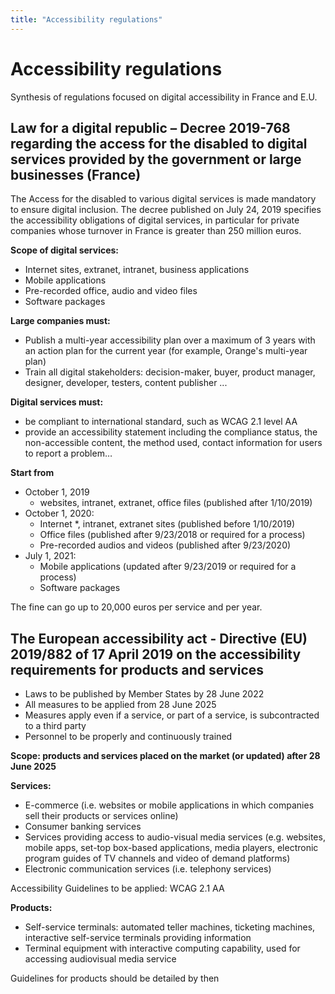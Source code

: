 ```yaml
---
title: "Accessibility regulations"
---
```


# Accessibility regulations

Synthesis of regulations focused on digital accessibility in France and E.U.

## Law for a digital republic – Decree 2019-768 regarding the access for the disabled to digital services provided by the government or large businesses (France)
The Access for the disabled to various digital services is made mandatory to ensure digital inclusion. The decree published on July 24, 2019 specifies the accessibility obligations of digital services, in particular for private companies whose turnover in France is greater than 250 million euros.

**Scope of digital services:**
-	Internet sites, extranet, intranet, business applications
-	Mobile applications
-	Pre-recorded office, audio and video files
-	Software packages

**Large companies must:**
-	Publish a multi-year accessibility plan over a maximum of 3 years with an action plan for the current year (for example, Orange's multi-year plan)
-	Train all digital stakeholders: decision-maker, buyer, product manager, designer, developer, testers, content publisher ...

**Digital services must:**
-	be compliant to international standard, such as WCAG 2.1 level AA
-	provide an accessibility statement including the compliance status, the non-accessible content, the method used, contact information for users to report a problem…

**Start from**
- October 1, 2019
  - websites, intranet, extranet, office files (published after 1/10/2019)
- October 1, 2020: 
  - Internet *, intranet, extranet sites (published before 1/10/2019)
  - Office files (published after 9/23/2018 or required for a process)
  - Pre-recorded audios and videos (published after 9/23/2020)
- July 1, 2021: 
  - Mobile applications (updated after 9/23/2019 or required for a process)
  - Software packages

The fine can go up to 20,000 euros per service and per year.

## The European accessibility act - Directive (EU) 2019/882 of 17 April 2019 on the accessibility requirements for products and services
- Laws to be published by Member States by 28 June 2022
- All measures to be applied from 28 June 2025
- Measures apply even if a service, or part of a service, is subcontracted to a third party
- Personnel to be properly and continuously trained

**Scope: products and services placed on the market (or updated) after 28 June 2025**

**Services:**
- E-commerce (i.e. websites or mobile applications in which companies sell their products or services online)
- Consumer banking services
- Services providing access to audio-visual media services (e.g. websites, mobile apps, set-top box-based applications, media players, electronic program guides of TV channels and video of demand platforms)
- Electronic communication services (i.e. telephony services)

Accessibility Guidelines to be applied: WCAG 2.1 AA  

**Products:**
- Self-service terminals: automated teller machines, ticketing machines, interactive self-service terminals providing information
- Terminal equipment with interactive computing capability, used for accessing audiovisual media service

Guidelines for products should be detailed by then

